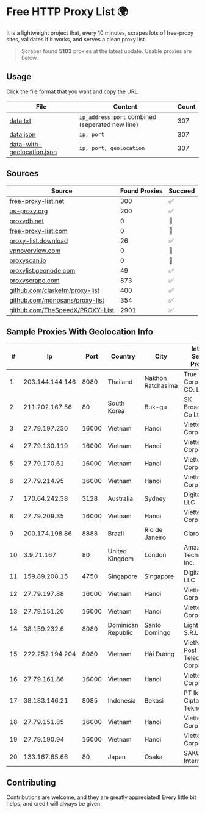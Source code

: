 
# Free HTTP Proxy List 🌍

It is a lightweight project that, every 10 minutes, scrapes lots of free-proxy sites, validates if it works, and serves a clean proxy list.


> Scraper found **5103** proxies at the latest update. Usable proxies are below.

## Usage

Click the file format that you want and copy the URL.


|File|Content|Count|
|----|-------|-----|
|[data.txt](https://raw.githubusercontent.com/themiralay/Proxy-List-World/master/data.txt)|`ip_address:port` combined (seperated new line)|307|
|[data.json](https://raw.githubusercontent.com/themiralay/Proxy-List-World/master/data.json)|`ip, port`|307|
|[data-with-geolocation.json](https://raw.githubusercontent.com/themiralay/Proxy-List-World/master/data-with-geolocation.json)|`ip, port, geolocation`|307|

## Sources

|Source|Found Proxies|Succeed|
|------|-------------|-------|
|[free-proxy-list.net](https://free-proxy-list.net)|300|✅|
|[us-proxy.org](https://www.us-proxy.org)|200|✅|
|[proxydb.net](http://proxydb.net)|0|🚫|
|[free-proxy-list.com](https://free-proxy-list.com/?page=&port=&type%5B%5D=http&type%5B%5D=https&up_time=0&search=Search)|0|🚫|
|[proxy-list.download](https://www.proxy-list.download/HTTP)|26|✅|
|[vpnoverview.com](https://vpnoverview.com/privacy/anonymous-browsing/free-proxy-servers)|0|🚫|
|[proxyscan.io](https://www.proxyscan.io)|0|🚫|
|[proxylist.geonode.com](https://proxylist.geonode.com/api/proxy-list?limit=300&page=1&sort_by=lastChecked&sort_type=desc&protocols=http,https)|49|✅|
|[proxyscrape.com](https://api.proxyscrape.com/v2/?request=displayproxies&protocol=http&timeout=10000&country=all&ssl=all&anonymity=all)|873|✅|
|[github.com/clarketm/proxy-list](https://raw.githubusercontent.com/clarketm/proxy-list/master/proxy-list-raw.txt)|400|✅|
|[github.com/monosans/proxy-list](https://raw.githubusercontent.com/monosans/proxy-list/main/proxies/http.txt)|354|✅|
|[github.com/TheSpeedX/PROXY-List](https://raw.githubusercontent.com/TheSpeedX/PROXY-List/master/http.txt)|2901|✅|


## Sample Proxies With Geolocation Info

|#|Ip|Port|Country|City|Internet Service Provider|
|-|--|----|-------|----|-------------------------|
|1|203.144.144.146|8080|Thailand|Nakhon Ratchasima|True Internet Corporation CO. Ltd.|
|2|211.202.167.56|80|South Korea|Buk-gu|SK Broadband Co Ltd|
|3|27.79.197.230|16000|Vietnam|Hanoi|Viettel Corporation|
|4|27.79.130.119|16000|Vietnam|Hanoi|Viettel Corporation|
|5|27.79.170.61|16000|Vietnam|Hanoi|Viettel Corporation|
|6|27.79.214.95|16000|Vietnam|Hanoi|Viettel Corporation|
|7|170.64.242.38|3128|Australia|Sydney|DigitalOcean, LLC|
|8|27.79.209.35|16000|Vietnam|Hanoi|Viettel Corporation|
|9|200.174.198.86|8888|Brazil|Rio de Janeiro|Claro S.A|
|10|3.9.71.167|80|United Kingdom|London|Amazon Technologies Inc.|
|11|159.89.208.15|4750|Singapore|Singapore|DigitalOcean, LLC|
|12|27.79.197.88|16000|Vietnam|Hanoi|Viettel Corporation|
|13|27.79.151.20|16000|Vietnam|Hanoi|Viettel Corporation|
|14|38.159.232.6|8080|Dominican Republic|Santo Domingo|Lightwave S.R.L|
|15|222.252.194.204|8080|Vietnam|Hải Dương|VietNam Post and Telecom Corporation|
|16|27.79.161.86|16000|Vietnam|Hanoi|Viettel Corporation|
|17|38.183.146.21|8085|Indonesia|Bekasi|PT Ikhlas Cipta Teknologi|
|18|27.79.151.85|16000|Vietnam|Hanoi|Viettel Corporation|
|19|27.79.190.94|16000|Vietnam|Hanoi|Viettel Corporation|
|20|133.167.65.66|80|Japan|Osaka|SAKURA Internet Inc.|



## Contributing

Contributions are welcome, and they are greatly appreciated! Every
little bit helps, and credit will always be given.

